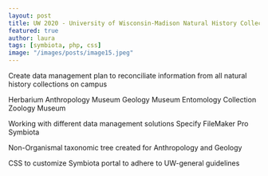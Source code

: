 ```yaml
---
layout: post
title: UW 2020 - University of Wisconsin-Madison Natural History Collections Symbiota Portal
featured: true
author: laura
tags: [symbiota, php, css]
image: "/images/posts/image15.jpeg"
---
```


<!-- https://symbiota2.math.wisc.edu/uw2020/portal/index.php -->

Create data management plan to reconciliate information from all natural history collections on campus

Herbarium
Anthropology Museum
Geology Museum
Entomology Collection
Zoology Museum

Working with different data management solutions
Specify
FileMaker Pro
Symbiota

Non-Organismal taxonomic tree created for Anthropology and Geology

CSS to customize Symbiota portal to adhere to UW-general guidelines

